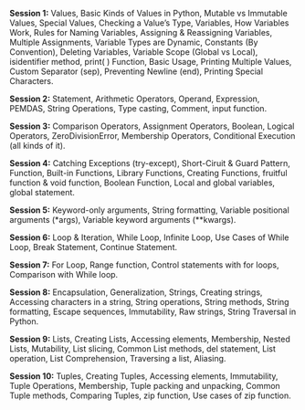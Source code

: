 **Session 1:** Values, Basic Kinds of Values in Python, Mutable vs Immutable Values, Special Values, Checking a Value’s Type, Variables, How Variables Work, Rules for Naming Variables, Assigning & Reassigning Variables, Multiple Assignments, Variable Types are Dynamic, Constants (By Convention), Deleting Variables, Variable Scope (Global vs Local), isidentifier method, print( ) Function, Basic Usage, Printing Multiple Values, Custom Separator (sep), Preventing Newline (end), Printing Special Characters.

**Session 2:** Statement, Arithmetic Operators, Operand, Expression, PEMDAS, String Operations, Type casting, Comment, input function.

**Session 3:** Comparison Operators, Assignment Operators, Boolean, Logical Operators, ZeroDivisionError, Membership Operators, Conditional Execution (all kinds of it).

**Session 4:** Catching Exceptions (try-except), Short-Ciruit & Guard Pattern, Function, Built-in Functions, Library Functions, Creating Functions, fruitful function & void function, Boolean Function, Local and global variables, global statement.

**Session 5:** Keyword-only arguments, String formatting, Variable positional arguments (*args), Variable keyword arguments (**kwargs).

**Session 6:** Loop & Iteration, While Loop, Infinite Loop, Use Cases of While Loop, Break Statement, Continue Statement.

**Session 7:** For Loop, Range function, Control statements with for loops, Comparison with While loop.

**Session 8:** Encapsulation, Generalization, Strings, Creating strings, Accessing characters in a string, String operations, String methods, String formatting, Escape sequences, Immutability, Raw strings, String Traversal in Python.

**Session 9:** Lists, Creating Lists, Accessing elements, Membership, Nested Lists, Mutability, List slicing, Common List methods, del statement, List operation, List Comprehension, Traversing a list, Aliasing.

**Session 10:** Tuples, Creating Tuples, Accessing elements, Immutability, Tuple Operations, Membership, Tuple packing and unpacking, Common Tuple methods, Comparing Tuples, zip function, Use cases of zip function.
